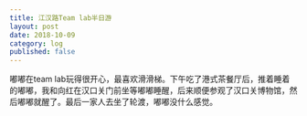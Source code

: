 ```yaml
---
title: 江汉路Team lab半日游
layout: post
date: 2018-10-09
category: log
published: false
---
```


嘟嘟在team lab玩得很开心，最喜欢滑滑梯。下午吃了港式茶餐厅后，推着睡着的嘟嘟，我和向红在汉口关门前坐等嘟嘟睡醒，后来顺便参观了汉口关博物馆，然后嘟嘟就醒了。最后一家人去坐了轮渡，嘟嘟没什么感觉。